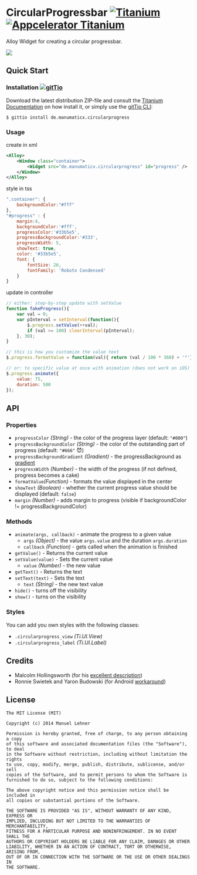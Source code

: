 # CircularProgressbar [![Titanium](http://www-static.appcelerator.com/badges/titanium-git-badge-sq.png)](http://www.appcelerator.com/titanium/) [![Appcelerator Titanium](http://www-static.appcelerator.com/badges/alloy-git-badge-sq.png)](http://www.appcelerator.com/alloy/)

Alloy Widget for creating a circular progressbar.

![](circularprogress.gif)

## Quick Start

### Installation [![gitTio](http://gitt.io/badge.png)](http://gitt.io/component/de.manumaticx.circularprogress)
Download the latest distribution ZIP-file and consult the [Titanium Documentation](http://docs.appcelerator.com/titanium/latest/#!/guide/Using_a_Module) on how install it, or simply use the [gitTio CLI](http://gitt.io/cli):

`$ gittio install de.manumaticx.circularprogress`

### Usage

create in xml
```xml
<Alloy>
	<Window class="container">
		<Widget src="de.manumaticx.circularprogress" id="progress" />
	</Window>
</Alloy>
```

style in tss
```javascript
".container": {
	backgroundColor:"#fff"
},
"#progress" : {
	margin:4,
	backgroundColor:'#fff',
	progressColor:'#33b5e5',
	progressBackgroundColor:'#333',
	progressWidth: 5,
	showText: true,
	color: '#33b5e5',
	font: {
		fontSize: 26,
		fontFamily: 'Roboto Condensed'
	}
}

```

update in controller
```javascript
// either: step-by-step update with setValue
function fakeProgress(){
    var val = 0;
    var pInterval = setInterval(function(){
        $.progress.setValue(++val);
        if (val >= 100) clearInterval(pInterval);
    }, 30);
}

// this is how you customize the value text
$.progress.formatValue = function(val){ return (val / 100 * 360) + '°'};

// or: to specific value at once with animation (does not work on iOS)
$.progress.animate({
	value: 75,
	duration: 500
});
```

## API
### Properties
* `progressColor` _(String)_ - the color of the progress layer (default: `"#000"`)
* `progressBackgroundColor` _(String)_ - the color of the outstanding part of progress (default: `"#666"` 😈)
* `progressBackgroundGradient` _(Gradient)_ - the progressBackground as [gradient](http://docs.appcelerator.com/platform/latest/#!/api/Gradient)
* `progressWidth` _(Number)_ - the width of the progress (if not defined, progress becomes a cake)
* `formatValue`_(Function)_ - formats the value displayed in the center
* `showText` _(Boolean)_ - whether the current progress value should be displayed (default: `false`)
* `margin` _(Number)_ - adds margin to progress (visible if backgroundColor != progressBackgroundColor)

### Methods
* `animate(args, callback)` - animate the progress to a given value
	* `args` _(Object)_ - the value `args.value` and the duration `args.duration`
	* `callback` _(Function)_ - gets called when the animation is finished
* `getValue()` - Returns the current value
* `setValue(value)` - Sets the current value
	* `value` _(Number)_ - the new value
* `getText()` - Returns the text
* `setText(text)` - Sets the text
	* `text` _(String)_ - the new text value
* `hide()` - turns off the visibility
* `show()` - turns on the visibility

### Styles
You can add you own styles with the following classes:
* `.circularprogress_view` _(Ti.UI.View)_
* `.circularprogress_label` _(Ti.UI.Label)_

## Credits

* Malcolm Hollingsworth (for his [excellent description](http://developer.appcelerator.com/question/154274/is-there-a-way-to-create-circular-progress-bar#answer-265134))
* Ronnie Swietek and Yaron Budowski (for Android [workaround](http://developer.appcelerator.com/question/154274/is-there-a-way-to-create-circular-progress-bar#answer-276757))

## License

    The MIT License (MIT)

    Copyright (c) 2014 Manuel Lehner

    Permission is hereby granted, free of charge, to any person obtaining a copy
    of this software and associated documentation files (the "Software"), to deal
    in the Software without restriction, including without limitation the rights
    to use, copy, modify, merge, publish, distribute, sublicense, and/or sell
    copies of the Software, and to permit persons to whom the Software is
    furnished to do so, subject to the following conditions:

    The above copyright notice and this permission notice shall be included in
    all copies or substantial portions of the Software.

    THE SOFTWARE IS PROVIDED "AS IS", WITHOUT WARRANTY OF ANY KIND, EXPRESS OR
    IMPLIED, INCLUDING BUT NOT LIMITED TO THE WARRANTIES OF MERCHANTABILITY,
    FITNESS FOR A PARTICULAR PURPOSE AND NONINFRINGEMENT. IN NO EVENT SHALL THE
    AUTHORS OR COPYRIGHT HOLDERS BE LIABLE FOR ANY CLAIM, DAMAGES OR OTHER
    LIABILITY, WHETHER IN AN ACTION OF CONTRACT, TORT OR OTHERWISE, ARISING FROM,
    OUT OF OR IN CONNECTION WITH THE SOFTWARE OR THE USE OR OTHER DEALINGS IN
    THE SOFTWARE.
